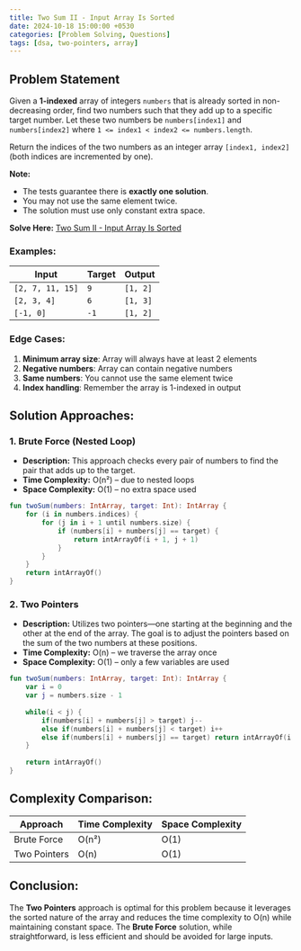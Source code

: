 ```yaml
---
title: Two Sum II - Input Array Is Sorted
date: 2024-10-18 15:00:00 +0530
categories: [Problem Solving, Questions]
tags: [dsa, two-pointers, array]
---
```


## Problem Statement

Given a **1-indexed** array of integers `numbers` that is already sorted in non-decreasing order, find two numbers such that they add up to a specific target number. Let these two numbers be `numbers[index1]` and `numbers[index2]` where `1 <= index1 < index2 <= numbers.length`.

Return the indices of the two numbers as an integer array `[index1, index2]` (both indices are incremented by one).

**Note:**
* The tests guarantee there is **exactly one solution**.
* You may not use the same element twice.
* The solution must use only constant extra space.

**Solve Here:** <a href="https://leetcode.com/problems/two-sum-ii-input-array-is-sorted/" target="_blank">Two Sum II - Input Array Is Sorted</a>

### Examples:

| Input | Target | Output |
|-------|---------|--------|
| `[2, 7, 11, 15]` | `9` | `[1, 2]` |
| `[2, 3, 4]` | `6` | `[1, 3]` |
| `[-1, 0]` | `-1` | `[1, 2]` |

### Edge Cases:
1. **Minimum array size**: Array will always have at least 2 elements
2. **Negative numbers**: Array can contain negative numbers
3. **Same numbers**: You cannot use the same element twice
4. **Index handling**: Remember the array is 1-indexed in output

## Solution Approaches:

### 1. Brute Force (Nested Loop)

* **Description:** This approach checks every pair of numbers to find the pair that adds up to the target.
* **Time Complexity:** O(n²) – due to nested loops
* **Space Complexity:** O(1) – no extra space used

```kotlin
fun twoSum(numbers: IntArray, target: Int): IntArray {
    for (i in numbers.indices) {
        for (j in i + 1 until numbers.size) {
            if (numbers[i] + numbers[j] == target) {
                return intArrayOf(i + 1, j + 1)
            }
        }
    }
    return intArrayOf()
}
```

### 2. Two Pointers

* **Description:** Utilizes two pointers—one starting at the beginning and the other at the end of the array. The goal is to adjust the pointers based on the sum of the two numbers at these positions.
* **Time Complexity:** O(n) – we traverse the array once
* **Space Complexity:** O(1) – only a few variables are used

```kotlin
fun twoSum(numbers: IntArray, target: Int): IntArray {
    var i = 0
    var j = numbers.size - 1
  
    while(i < j) {
        if(numbers[i] + numbers[j] > target) j--
        else if(numbers[i] + numbers[j] < target) i++
        else if(numbers[i] + numbers[j] == target) return intArrayOf(i + 1, j + 1)
    }
  
    return intArrayOf()
}
```

## Complexity Comparison:

| Approach | Time Complexity | Space Complexity |
|----------|----------------|------------------|
| Brute Force | O(n²) | O(1) |
| Two Pointers | O(n) | O(1) |

## Conclusion:

The **Two Pointers** approach is optimal for this problem because it leverages the sorted nature of the array and reduces the time complexity to O(n) while maintaining constant space. The **Brute Force** solution, while straightforward, is less efficient and should be avoided for large inputs.
